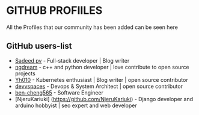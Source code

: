 # GITHUB PROFIILES

All the Profiles that our community has been added can be seen here

## GitHub users-list

- [Sadeed pv](https://github.com/Sadeedpv) - Full-stack developer | Blog writer
- [ngdream](https://github.com/ngdream) - c++ and python developer | love contribute to open source projects
- [Yh010](https://github.com/Yh010) - Kubernetes enthusiast | Blog writer | open source contributor  
- [devvspaces](https://github.com/devvspaces) - Devops & System Architect | open source contributor  
- [ben-cheng565](https://github.com/ben-cheng565) - Software Engineer
- [NjeruKariuki] (https://github.com/NjeruKariuki) - Django developer and arduino hobbyist | seo expert and web developer